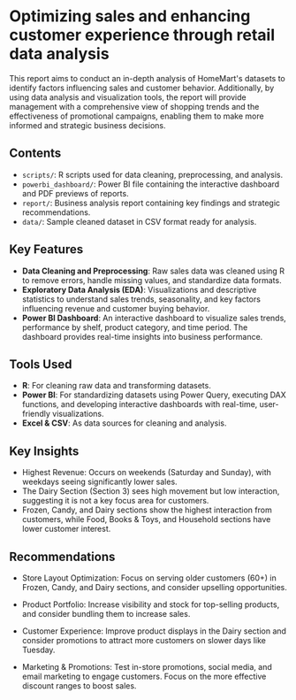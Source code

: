 # Optimizing sales and enhancing customer experience through retail data analysis

This report aims to conduct an in-depth analysis of HomeMart's datasets to identify factors influencing sales and customer behavior. Additionally, by using data analysis and visualization tools, the report will provide management with a comprehensive view of shopping trends and the effectiveness of promotional campaigns, enabling them to make more informed and strategic business decisions.

## Contents
- `scripts/`: R scripts used for data cleaning, preprocessing, and analysis.
- `powerbi_dashboard/`: Power BI file containing the interactive dashboard and PDF previews of reports.
- `report/`: Business analysis report containing key findings and strategic recommendations.
- `data/`: Sample cleaned dataset in CSV format ready for analysis.

## Key Features
- **Data Cleaning and Preprocessing**: Raw sales data was cleaned using R to remove errors, handle missing values, and standardize data formats.
- **Exploratory Data Analysis (EDA)**: Visualizations and descriptive statistics to understand sales trends, seasonality, and key factors influencing revenue and customer buying behavior.
- **Power BI Dashboard**: An interactive dashboard to visualize sales trends, performance by shelf, product category, and time period. The dashboard provides real-time insights into business performance.

## Tools Used
- **R**: For cleaning raw data and transforming datasets.
- **Power BI**:  For standardizing datasets using Power Query, executing DAX functions, and developing interactive dashboards with real-time, user-friendly visualizations.
- **Excel & CSV**: As data sources for cleaning and analysis.

## Key Insights
- Highest Revenue: Occurs on weekends (Saturday and Sunday), with weekdays seeing significantly lower sales.
- The Dairy Section (Section 3) sees high movement but low interaction, suggesting it is not a key focus area for customers.
- Frozen, Candy, and Dairy sections show the highest interaction from customers, while Food, Books & Toys, and Household sections have lower customer interest.
## Recommendations
- Store Layout Optimization: Focus on serving older customers (60+) in Frozen, Candy, and Dairy sections, and consider upselling opportunities.

- Product Portfolio: Increase visibility and stock for top-selling products, and consider bundling them to increase sales.

- Customer Experience: Improve product displays in the Dairy section and consider promotions to attract more customers on slower days like Tuesday.

- Marketing & Promotions: Test in-store promotions, social media, and email marketing to engage customers. Focus on the more effective discount ranges to boost sales.




